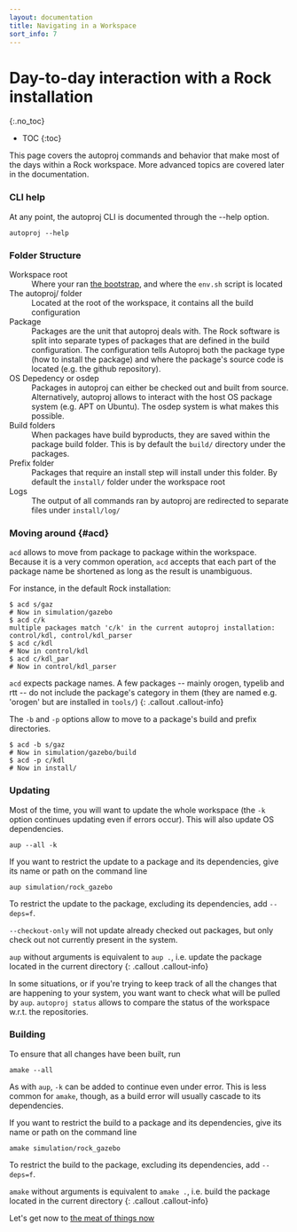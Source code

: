 ```yaml
---
layout: documentation
title: Navigating in a Workspace
sort_info: 7
---
```


# Day-to-day interaction with a Rock installation
{:.no_toc}

- TOC
{:toc}

This page covers the autoproj commands and behavior that make most of the days
within a Rock workspace. More advanced topics are covered later in the
documentation.

### CLI help

At any point, the autoproj CLI is documented through the --help option.

~~~
autoproj --help
~~~

### Folder Structure

<dl>
<dt>Workspace root</dt>
<dd>Where your ran <a href="index.html">the bootstrap</a>, and where the <code>env.sh</code> script is located</dd>
<dt>The autoproj/ folder</dt>
<dd>Located at the root of the workspace, it contains all the build configuration</dd>
<dt>Package</dt>
<dd>Packages are the unit that autoproj deals with. The Rock software is split
into separate types of packages that are defined in the build configuration.
The configuration tells Autoproj both the package type (how to install the
package) and where the package's source code is located (e.g. the github
repository).</dd>
<dt>OS Depedency or osdep</dt>
<dd>Packages in autoproj can either be checked out and built from source.
Alternatively, autoproj allows to interact with the host OS package system
(e.g. APT on Ubuntu). The osdep system is what makes this possible.</dd>
<dt>Build folders</dt>
<dd>When packages have build byproducts, they are saved within the package
build folder. This is by default the <code>build/</code> directory under the packages.</dd>
<dt>Prefix folder</dt>
<dd>Packages that require an install step will install under this folder. By
default the <code>install/</code> folder under the workspace root</dd>
<dt>Logs</dt>
<dd>The output of all commands ran by autoproj are redirected to separate files under <code>install/log/</code></dd>
</dl>

### Moving around {#acd}

`acd` allows to move from package to package within the workspace. Because it
is a very common operation, `acd` accepts that each part of the package name be
shortened as long as the result is unambiguous.

For instance, in the default Rock installation:

~~~
$ acd s/gaz
# Now in simulation/gazebo
$ acd c/k
multiple packages match 'c/k' in the current autoproj installation: control/kdl, control/kdl_parser
$ acd c/kdl
# Now in control/kdl
$ acd c/kdl_par
# Now in control/kdl_parser
~~~

`acd` expects package names. A few packages -- mainly orogen, typelib and rtt
-- do not include the package's category in them (they are named e.g. 'orogen'
but are installed in `tools/`)
{: .callout .callout-info}

The `-b` and `-p` options allow to move to a package's build and prefix directories. 

~~~
$ acd -b s/gaz
# Now in simulation/gazebo/build
$ acd -p c/kdl
# Now in install/
~~~

### Updating

Most of the time, you will want to update the whole workspace (the `-k` option
continues updating even if errors occur). This will also update OS
dependencies.

~~~
aup --all -k
~~~

If you want to restrict the update to a package and its dependencies, give its
name or path on the command line

~~~
aup simulation/rock_gazebo
~~~

To restrict the update to the package, excluding its dependencies, add `--deps=f`.

`--checkout-only` will not update already checked out packages, but
only check out not currently present in the system.

`aup` without arguments is equivalent to `aup .`, i.e. update the package
located in the current directory
{: .callout .callout-info}

In some situations, or if you're trying to keep track of all the changes that
are happening to your system, you want want to check what will be pulled by
`aup`. `autoproj status` allows to compare the status of the workspace w.r.t.
the repositories.

### Building

To ensure that all changes have been built, run

~~~
amake --all
~~~

As with `aup`, `-k` can be added to continue even under error. This is less
common for `amake`, though,  as a build error will usually cascade to its
dependencies.

If you want to restrict the build to a package and its dependencies, give its
name or path on the command line

~~~
amake simulation/rock_gazebo
~~~

To restrict the build to the package, excluding its dependencies, add `--deps=f`.

`amake` without arguments is equivalent to `amake .`, i.e. build the package
located in the current directory
{: .callout .callout-info}

Let's get now to [the meat of things now](getting_started.html)
